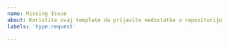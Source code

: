 ```yaml
---
name: Missing Issue
about: Koristite ovaj template da prijavite nedostatke u repositoriju
labels: 'type:request'

---
```

